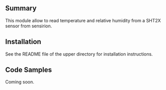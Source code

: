 Summary
-------

This module allow to read temperature and relative humidity from a SHT2X sensor from sensirion.

Installation
------------

See the README file of the upper directory for installation instructions.

Code Samples
------------

Coming soon.